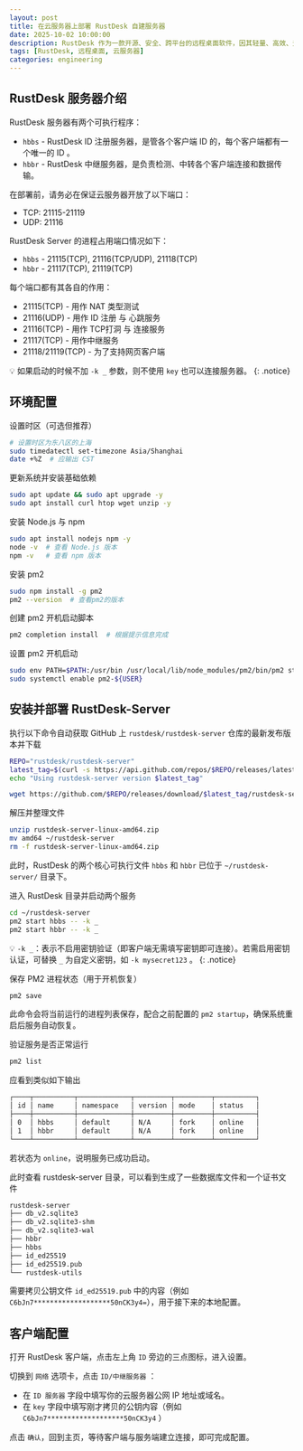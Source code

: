 ```yaml
---
layout: post
title: 在云服务器上部署 RustDesk 自建服务器
date: 2025-10-02 10:00:00
description: RustDesk 作为一款开源、安全、跨平台的远程桌面软件，因其轻量、高效、无广告且支持自建服务器等特性，受到越来越多用户的青睐。自建 RustDesk 服务器不仅可以摆脱对官方服务器的依赖，还能完全掌控连接数据、提升连接速度与稳定性，尤其适合对隐私和性能有较高要求的个人或团队使用。
tags: [RustDesk, 远程桌面, 云服务器]
categories: engineering
---
```


## RustDesk 服务器介绍

RustDesk 服务器有两个可执行程序：
- `hbbs` - RustDesk ID 注册服务器，是管各个客户端 ID 的，每个客户端都有一个唯一的 ID 。
- `hbbr` - RustDesk 中继服务器，是负责检测、中转各个客户端连接和数据传输。

在部署前，请务必在保证云服务器开放了以下端口：
- TCP: 21115-21119
- UDP: 21116

RustDesk Server 的进程占用端口情况如下：
- `hbbs` - 21115(TCP), 21116(TCP/UDP), 21118(TCP)
- `hbbr` - 21117(TCP), 21119(TCP)

每个端口都有其各自的作用：
- 21115(TCP) - 用作 NAT 类型测试
- 21116(UDP) - 用作 ID 注册 与 心跳服务
- 21116(TCP) - 用作 TCP打洞 与 连接服务
- 21117(TCP) - 用作中继服务
- 21118/21119(TCP) - 为了支持网页客户端

💡 如果启动的时候不加 `-k _` 参数，则不使用 `key` 也可以连接服务器。
{: .notice}

## 环境配置

设置时区（可选但推荐）
```bash
# 设置时区为东八区的上海
sudo timedatectl set-timezone Asia/Shanghai
date +%Z  # 应输出 CST
```

更新系统并安装基础依赖
```bash
sudo apt update && sudo apt upgrade -y
sudo apt install curl htop wget unzip -y
```

安装 Node.js 与 npm
```bash
sudo apt install nodejs npm -y
node -v  # 查看 Node.js 版本
npm -v   # 查看 npm 版本
```

安装 pm2
```bash
sudo npm install -g pm2
pm2 --version  # 查看pm2的版本
```

创建 pm2 开机启动脚本
```bash
pm2 completion install  # 根据提示信息完成
```

设置 pm2 开机启动
```bash
sudo env PATH=$PATH:/usr/bin /usr/local/lib/node_modules/pm2/bin/pm2 startup systemd -u ${USER} --hp ${HOME}
sudo systemctl enable pm2-${USER}
```

## 安装并部署 RustDesk-Server

执行以下命令自动获取 GitHub 上 `rustdesk/rustdesk-server` 仓库的最新发布版本并下载

```bash
REPO="rustdesk/rustdesk-server"
latest_tag=$(curl -s https://api.github.com/repos/$REPO/releases/latest | grep '"tag_name":' | sed -E 's/.*"([^"]+)".*/\1/')
echo "Using rustdesk-server version $latest_tag"

wget https://github.com/$REPO/releases/download/$latest_tag/rustdesk-server-linux-amd64.zip
```

解压并整理文件
```bash
unzip rustdesk-server-linux-amd64.zip
mv amd64 ~/rustdesk-server
rm -f rustdesk-server-linux-amd64.zip
```

此时，RustDesk 的两个核心可执行文件 `hbbs` 和 `hbbr` 已位于 `~/rustdesk-server/` 目录下。

进入 RustDesk 目录并启动两个服务
```bash
cd ~/rustdesk-server
pm2 start hbbs -- -k _
pm2 start hbbr -- -k _
```

💡 `-k _`：表示不启用密钥验证（即客户端无需填写密钥即可连接）。若需启用密钥认证，可替换 `_` 为自定义密钥，如 `-k mysecret123` 。
{: .notice}

保存 PM2 进程状态（用于开机恢复）
```bash
pm2 save
```

此命令会将当前运行的进程列表保存，配合之前配置的 `pm2 startup`，确保系统重启后服务自动恢复。

验证服务是否正常运行
```bash
pm2 list
```

应看到类似如下输出
```bash
┌────┬──────────┬─────────────┬─────────┬─────────┬──────────┐
│ id │ name     │ namespace   │ version │ mode    │ status   │
├────┼──────────┼─────────────┼─────────┼─────────┼──────────┤
│ 0  │ hbbs     │ default     │ N/A     │ fork    │ online   │
│ 1  │ hbbr     │ default     │ N/A     │ fork    │ online   │
└────┴──────────┴─────────────┴─────────┴─────────┴──────────┘
```

若状态为 `online`，说明服务已成功启动。

此时查看 rustdesk-server 目录，可以看到生成了一些数据库文件和一个证书文件
```bash
rustdesk-server
├── db_v2.sqlite3
├── db_v2.sqlite3-shm
├── db_v2.sqlite3-wal
├── hbbr
├── hbbs
├── id_ed25519
├── id_ed25519.pub
└── rustdesk-utils
```

需要拷贝公钥文件 `id_ed25519.pub` 中的内容（例如`C6bJn7*******************50nCK3y4=`），用于接下来的本地配置。

## 客户端配置

打开 RustDesk 客户端，点击左上角 `ID` 旁边的三点图标，进入设置。

切换到 `网络` 选项卡，点击 `ID/中继服务器` ：
- 在 `ID 服务器` 字段中填写你的云服务器公网 IP 地址或域名。
- 在 `key` 字段中填写刚才拷贝的公钥内容（例如 `C6bJn7*******************50nCK3y4` ）

点击 `确认`，回到主页，等待客户端与服务端建立连接，即可完成配置。
